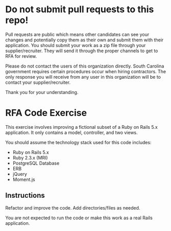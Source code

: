 # Do not submit pull requests to this repo!
Pull requests are public which means other candidates can see your changes and potentially copy them as their own and submit them with their application.  You should submit your work as a zip file through your supplier/recruiter.  They will send it through the proper channels to get to RFA for review.

Please do not contact the users of this organization directly.  South Carolina government requires certain procedures occur when hiring contractors.  The only response you will receive from any user in this organization will be to contact your supplier/recruiter.

Thank you for your understanding.


# RFA Code Exercise
This exercise involves improving a fictional subset of a Ruby on Rails 5.x application.  It only contains a model, controller, and two views.

You should assume the technology stack used for this code includes:
* Ruby on Rails 5.x
* Ruby 2.3.x (MRI)
* PostgreSQL Database
* ERB
* jQuery
* Moment.js

## Instructions

Refactor and improve the code.  Add directories/files as needed.

You are not expected to run the code or make this work as a real Rails application.
